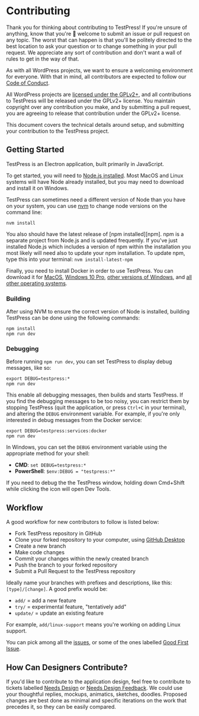 # Contributing

Thank you for thinking about contributing to TestPress! If you're unsure of anything, know that you're 💯 welcome to submit an issue or pull request on any topic. The worst that can happen is that you'll be politely directed to the best location to ask your question or to change something in your pull request. We appreciate any sort of contribution and don't want a wall of rules to get in the way of that.

As with all WordPress projects, we want to ensure a welcoming environment for everyone. With that in mind, all contributors are expected to follow our [Code of Conduct](/CODE_OF_CONDUCT.md).

All WordPress projects are [licensed under the GPLv2+](/LICENSE.md), and all contributions to TestPress will be released under the GPLv2+ license. You maintain copyright over any contribution you make, and by submitting a pull request, you are agreeing to release that contribution under the GPLv2+ license.

This document covers the technical details around setup, and submitting your contribution to the TestPress project.

## Getting Started

TestPress is an Electron application, built primarily in JavaScript.

To get started, you will need to [Node.js installed](https://nodejs.org/en/). Most MacOS and Linux systems will have Node already installed, but you may need to download and install it on Windows.

TestPress can sometimes need a different version of Node than you have on your system, you can use [nvm](https://github.com/creationix/nvm) to change node versions on the command line:

```
nvm install
```

You also should have the latest release of [npm installed][npm]. npm is a separate project from Node.js and is updated frequently. If you've just installed Node.js which includes a version of npm within the installation you most likely will need also to update your npm installation. To update npm, type this into your terminal: `nvm install-latest-npm`

Finally, you need to install Docker in order to use TestPress. You can download it for [MacOS](https://download.docker.com/mac/stable/Docker.dmg), [Windows 10 Pro](https://download.docker.com/win/stable/Docker%20for%20Windows%20Installer.exe), [other versions of Windows](https://github.com/docker/toolbox/releases), and [all other operating systems](https://hub.docker.com/search/?type=edition&offering=community).

### Building

After using NVM to ensure the correct version of Node is installed, building TestPress can be done using the following commands:

```
npm install
npm run dev
```

### Debugging

Before running `npm run dev`, you can set TestPress to display debug messages, like so:

```
export DEBUG=testpress:*
npm run dev
```

This enable all debugging messages, then builds and starts TestPress. If you find the debugging messages to be too noisy, you can restrict them by stopping TestPress (quit the application, or press `Ctrl+C` in your terminal), and altering the `DEBUG` environment variable. For example, if you're only interested in debug messages from the Docker service:

```
export DEBUG=testpress:services:docker
npm run dev
```

In Windows, you can set the `DEBUG` environment variable using the appropriate method for your shell:

* **CMD**: `set DEBUG=testpress:*`
* **PowerShell**: `$env:DEBUG = "testpress:*"`

If you need to debug the the TestPress window, holding down Cmd+Shift while clicking the icon will open Dev Tools.

## Workflow

A good workflow for new contributors to follow is listed below:
- Fork TestPress repository in GitHub
- Clone your forked repository to your computer, using [GitHub Desktop](https://desktop.github.com/)
- Create a new branch
- Make code changes
- Commit your changes within the newly created branch
- Push the branch to your forked repository
- Submit a Pull Request to the TestPress repository

Ideally name your branches with prefixes and descriptions, like this: `[type]/[change]`. A good prefix would be:

- `add/` = add a new feature
- `try/` = experimental feature, "tentatively add"
- `update/` = update an existing feature

For example, `add/linux-support` means you're working on adding Linux support.

You can pick among all the [issues](https://github.com/pento/testpress/issues), or some of the ones labelled [Good First Issue](https://github.com/pento/testpress/labels/Good%20First%20Issue).

## How Can Designers Contribute?

If you'd like to contribute to the application design, feel free to contribute to tickets labelled [Needs Design](https://github.com/pento/testpress/labels/Needs%20Design) or [Needs Design Feedback](https://github.com/pento/testpress/labels/Needs%20Design%20Feedback). We could use your thoughtful replies, mockups, animatics, sketches, doodles. Proposed changes are best done as minimal and specific iterations on the work that precedes it, so they can be easily compared.
